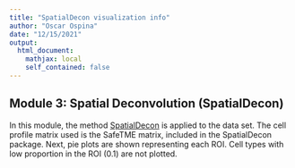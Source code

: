 ```yaml
---
title: "SpatialDecon visualization info"
author: "Oscar Ospina"
date: "12/15/2021"
output: 
  html_document:
    mathjax: local
    self_contained: false
---
```




## **Module 3: Spatial Deconvolution (SpatialDecon)**

In this module, the method [SpatialDecon](https://bioconductor.org/packages/release/bioc/html/SpatialDecon.html) is applied to the data set. The cell profile matrix used is the SafeTME matrix,
included in the SpatialDecon package. Next, pie plots are shown representing each ROI.
Cell types with low proportion in the ROI (0.1) are not plotted.

